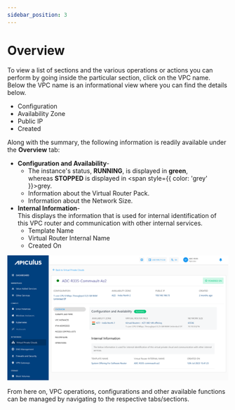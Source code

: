 ```yaml
---
sidebar_position: 3
---
```

# Overview

To view a list of sections and the various operations or actions you can perform by going inside the particular section, click on the VPC name. Below the VPC name is an informational view where you can find the details below.

- Configuration
- Availability Zone
- Public IP
- Created

Along with the summary, the following information is readily available under the **Overview** tab:

- **Configuration and Availability**-
    - The instance's status, **RUNNING**, is displayed in <span class="green">**green**</span>, whereas **STOPPED** is displayed in <span style={{ color: 'grey' }}>grey</span>.
    - Information about the Virtual Router Pack.
    - Information about the Network Size.
- **Internal Information**- <br/>
	This displays the information that is used for internal identification of this VPC router and communication with other internal services.
    - Template Name
    - Virtual Router Internal Name
    - Created On

![Create, List and View VPCs](img/CreateVPC3.png)

From here on, VPC operations, configurations and other available functions can be managed by navigating to the respective tabs/sections.




